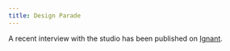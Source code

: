 ```yaml
---
title: Design Parade
---
```


A recent interview with the studio has been published on <a href="https://www.ignant.com/2018/10/24/work-should-be-enjoyable-an-interview-with-industrial-designer-tom-chung/">Ignant</a>.